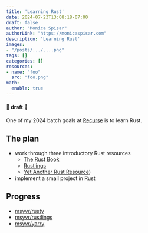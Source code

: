 ```yaml
---
title: 'Learning Rust'
date: 2024-07-23T13:08:18-07:00
draft: false
author: "Monica Spisar"
authorLink: "https://monicaspisar.com"
description: 'Learning Rust'
images: 
- "/posts/.../....png"
tags: []
categories: []
resources:
- name: "foo"
  src: "foo.png"
math:
  enable: true
---
```


#### &#127793; draft &#127793;
One of my 2024 batch goals at [Recurse](https://recurse.com) is to learn Rust. 

## The plan
- work through three introductory Rust resources
  - [The Rust Book](https://doc.rust-lang.org/book/)
  - [Rustlings](https://rustlings.cool/)
  - [Yet Another Rust Resource](https://yarr.fyi/))
- implement a small project in Rust

## Progress
- [msyvr/rusty](https://github.com/msyvr/rusty)
- [msyvr/rustlings](https://github.com/msyvr/rustlings)
- [msyvr/yarry](https://github.com/msyvr/yarry)

<!-- ## Learning notes -->

